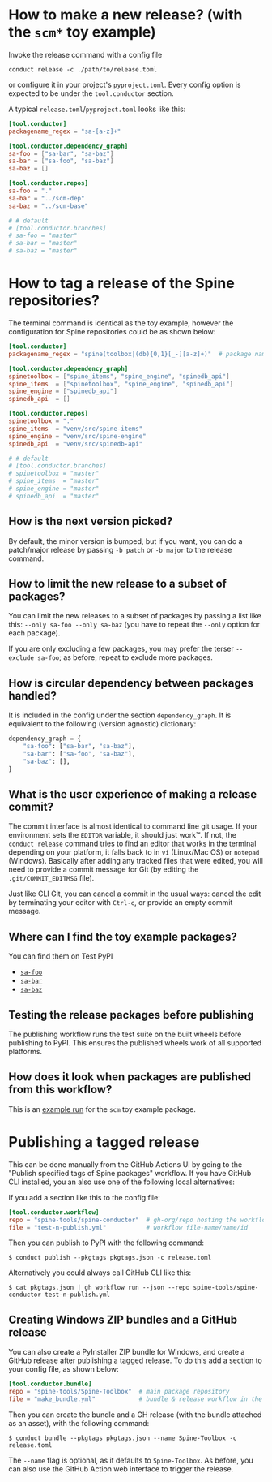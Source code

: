 # How to make a new release? (with the `scm*` toy example)
Invoke the release command with a config file
```shell
conduct release -c ./path/to/release.toml
```
or configure it in your project's `pyproject.toml`.  Every config
option is expected to be under the `tool.conductor` section.

A typical `release.toml`/`pyproject.toml` looks like this:
```toml
[tool.conductor]
packagename_regex = "sa-[a-z]+"

[tool.conductor.dependency_graph]
sa-foo = ["sa-bar", "sa-baz"]
sa-bar = ["sa-foo", "sa-baz"]
sa-baz = []

[tool.conductor.repos]
sa-foo = "."
sa-bar = "../scm-dep"
sa-baz = "../scm-base"

# # default
# [tool.conductor.branches]
# sa-foo = "master"
# sa-bar = "master"
# sa-baz = "master"
```

# How to tag a release of the Spine repositories?
The terminal command is identical as the toy example, however the
configuration for Spine repositories could be as shown below:
```toml
[tool.conductor]
packagename_regex = "spine(toolbox|(db){0,1}[_-][a-z]+)"  # package name on PyPI

[tool.conductor.dependency_graph]
spinetoolbox = ["spine_items", "spine_engine", "spinedb_api"]
spine_items  = ["spinetoolbox", "spine_engine", "spinedb_api"]
spine_engine = ["spinedb_api"]
spinedb_api  = []

[tool.conductor.repos]
spinetoolbox = "."
spine_items  = "venv/src/spine-items"
spine_engine = "venv/src/spine-engine"
spinedb_api  = "venv/src/spinedb-api"

# # default
# [tool.conductor.branches]
# spinetoolbox = "master"
# spine_items  = "master"
# spine_engine = "master"
# spinedb_api  = "master"
```

## How is the next version picked?
By default, the minor version is bumped, but if you want, you can do a
patch/major release by passing `-b patch` or `-b major` to the release
command.

## How to limit the new release to a subset of packages?
You can limit the new releases to a subset of packages by passing a
list like this: `--only sa-foo --only sa-baz` (you have to repeat the
`--only` option for each package).

If you are only excluding a few packages, you may prefer the terser
`--exclude sa-foo`; as before, repeat to exclude more packages.

## How is circular dependency between packages handled?
It is included in the config under the section `dependency_graph`.  It
is equivalent to the following (version agnostic) dictionary:
```python
dependency_graph = {
    "sa-foo": ["sa-bar", "sa-baz"],
    "sa-bar": ["sa-foo", "sa-baz"],
    "sa-baz": [],
}
```

## What is the user experience of making a release commit?
The commit interface is almost identical to command line git usage.
If your environment sets the `EDITOR` variable, it should just work™.
If not, the `conduct release` command tries to find an editor that
works in the terminal depending on your platform, it falls back to in
`vi` (Linux/Mac OS) or `notepad` (Windows).  Basically after adding
any tracked files that were edited, you will need to provide a commit
message for Git (by editing the `.git/COMMIT_EDITMSG` file).

Just like CLI Git, you can cancel a commit in the usual ways: cancel
the edit by terminating your editor with `Ctrl-c`, or provide an empty
commit message.

## Where can I find the toy example packages?
You can find them on Test PyPI
- [`sa-foo`](https://test.pypi.org/project/sa-foo/#history)
- [`sa-bar`](https://test.pypi.org/project/sa-bar/#history)
- [`sa-baz`](https://test.pypi.org/project/sa-baz/#history)

## Testing the release packages before publishing
The publishing workflow runs the test suite on the built wheels before
publishing to PyPI.  This ensures the published wheels work of all
supported platforms.

## How does it look when packages are published from this workflow?
This is an [example
run](https://github.com/suvayu/scm/actions/runs/5256852022) for the
`scm` toy example package.

# Publishing a tagged release
This can be done manually from the GitHub Actions UI by going to the
"Publish specified tags of Spine packages" workflow.  If you have
GitHub CLI installed, you an also use one of the following local
alternatives:

If you add a section like this to the config file:

```toml
[tool.conductor.workflow]
repo = "spine-tools/spine-conductor"  # gh-org/repo hosting the workflow
file = "test-n-publish.yml"           # workflow file-name/name/id
```

Then you can publish to PyPI with the following command:

```shell
$ conduct publish --pkgtags pkgtags.json -c release.toml
```

Alternatively you could always call GitHub CLI like this:

```shell
$ cat pkgtags.json | gh workflow run --json --repo spine-tools/spine-conductor test-n-publish.yml
```

## Creating Windows ZIP bundles and a GitHub release
You can also create a PyInstaller ZIP bundle for Windows, and create a
GitHub release after publishing a tagged release.  To do this add a
section to your config file, as shown below:

```toml
[tool.conductor.bundle]
repo = "spine-tools/Spine-Toolbox"  # main package repository
file = "make_bundle.yml"            # bundle & release workflow in the repo
```

Then you can create the bundle and a GH release (with the bundle
attached as an asset), with the following command:

```shell
$ conduct bundle --pkgtags pkgtags.json --name Spine-Toolbox -c release.toml
```

The `--name` flag is optional, as it defaults to `Spine-Toolbox`.  As
before, you can also use the GitHub Action web interface to trigger
the release.
